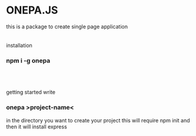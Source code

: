 # ONEPA.JS
this is a package to create single page application
<br><br><br>
installation
<h3>npm i -g onepa</h3>
<br><br><br>
getting started
write <h3>onepa &gt;project-name&lt;</h3> in the directory you want to create your project
this will require npm init and then it will install express
